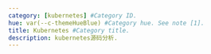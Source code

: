 ```yaml
---
category: [kubernetes] #Category ID.
hue: var(--c-themeHueBlue) #Category hue. See note [1].
title: Kubernetes #Category title.
description: kubernetes源码分析.
---
```

